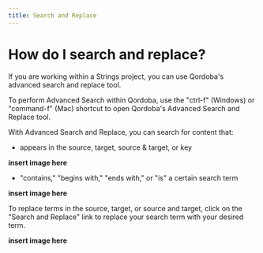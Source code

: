 ```yaml
---
title: Search and Replace
---
```


# How do I search and replace?

If you are working within a Strings project, you can use Qordoba's advanced search and replace tool.

To perform Advanced Search within Qordoba, use the "ctrl-f" (Windows) or "command-f" (Mac) shortcut to open Qordoba's Advanced Search and Replace tool.

With Advanced Search and Replace, you can search for content that:

  - appears in the source, target, source & target, or key

**insert image here**

  - "contains," "begins with," "ends with," or "is" a certain search term
  
**insert image here**

To replace terms in the source, target, or source and target, click on the "Search and Replace" link to replace your search term with your desired term.

**insert image here**
